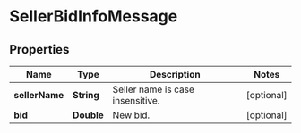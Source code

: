 

# SellerBidInfoMessage

## Properties

Name | Type | Description | Notes
------------ | ------------- | ------------- | -------------
**sellerName** | **String** | Seller name is case insensitive. |  [optional]
**bid** | **Double** | New bid. |  [optional]



